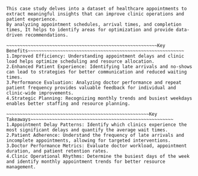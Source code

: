 ~~~~~~~~~~~~~~~~~~~~~~~~~~~~~~~~~~~~~~~~~~~~~~~~~~~~~~Healthcare Appointment Analysis Case Study~~~~~~~~~~~~~~~~~~~~~~~~~~~~~~~~~~~~~~~~~~~~~~~~~~~~~~~~~~
This case study delves into a dataset of healthcare appointments to extract meaningful insights that can improve clinic operations and patient experience. 
By analyzing appointment schedules, arrival times, and completion times, It helps to identify areas for optimization and provide data-driven recommendations.

~~~~~~~~~~~~~~~~~~~~~~~~~~~~~~~~~~~~~~~~~~~~~~~~~~~~~~~~Key Benefits~~~~~~~~~~~~~~~~~~~~~~~~~~~~~~~~~~~~~~~~~~~~~~~~~~~~~~~~~~
1.Improved Efficiency: Understanding appointment delays and clinic load helps optimize scheduling and resource allocation.
2.Enhanced Patient Experience: Identifying late arrivals and no-shows can lead to strategies for better communication and reduced waiting times.
3.Performance Evaluation: Analyzing doctor performance and repeat patient frequency provides valuable feedback for individual and clinic-wide improvements.
4.Strategic Planning: Recognizing monthly trends and busiest weekdays enables better staffing and resource planning.

~~~~~~~~~~~~~~~~~~~~~~~~~~~~~~~~~~~~~~~~~~~~~~~~~~~~~Key Takeaways~~~~~~~~~~~~~~~~~~~~~~~~~~~~~~~~~~~~~~~~~~~~~~~~~~~~~
1.Appointment Delay Patterns: Identify which clinics experience the most significant delays and quantify the average wait times.
2.Patient Adherence: Understand the frequency of late arrivals and incomplete appointments, allowing for targeted interventions.
3.Doctor Performance Metrics: Evaluate doctor workload, appointment duration, and patient retention rates.
4.Clinic Operational Rhythms: Determine the busiest days of the week and identify monthly appointment trends for better resource management.
